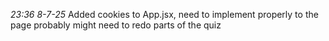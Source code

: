 *23:36 8-7-25*  Added cookies to App.jsx, need to implement properly to the page probably might need to redo parts of the quiz